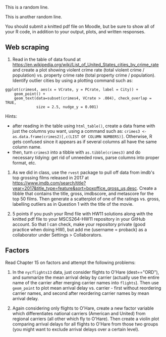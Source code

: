 This is a random line.

This is another random line.

You should submit a knitted pdf file on Moodle, but be sure to show all
of your R code, in addition to your output, plots, and written
responses.

Web scraping
------------

1.  Read in the table of data found at
    <https://en.wikipedia.org/wiki/List_of_United_States_cities_by_crime_rate>
    and create a plot showing violent crime rate (total violent crime
    / population) vs. property crime rate (total property crime
    / population). Identify outlier cities by using a plotting command
    such as:

<!-- -->

    ggplot(crimes4, aes(x = VCrate, y = PCrate, label = City)) +
        geom_point() +
        geom_text(data=subset(crimes4, VCrate > .004), check_overlap = TRUE,
                  size = 2.5, nudge_y = 0.001)

Hints:

-   after reading in the table using `html_table()`, create a data frame
    with just the columns you want, using a command such as:
    `crimes3 <- as.data.frame(crimes2)[,c(LIST OF COLUMN NUMBERS)]`.
    Otherwise, R gets confused since it appears as if several columns
    all have the same column name.
-   then, turn `crimes3` into a tibble with `as.tibble(crimes3)` and do
    necessary tidying: get rid of unneeded rows, parse columns into
    proper format, etc.

1.  As we did in class, use the `rvest` package to pull off data from
    imdb's top grossing films released in 2017 at
    <https://www.imdb.com/search/title?year=2017&title_type=feature&sort=boxoffice_gross_us,desc>.
    Create a tibble that contains the title, gross, imdbscore, and
    metascore for the top 50 films. Then generate a scatterplot of one
    of the ratings vs. gross, labelling outliers as in Question 1 with
    the title of the movie.

2.  5 points if you push your Rmd file with HW11 solutions along with
    the knitted pdf file to your MSCS264-HW11 repository in your
    GitHub account. So that I can check, make your repository private
    (good practice when doing HW), but add me (username = proback) as a
    collaborator under Settings &gt; Collaborators.

Factors
-------

Read Chapter 15 on factors and attempt the following problems:

1.  In the `nycflights13` data, just consider flights to O'Hare
    (dest=="ORD"), and summarize the mean arrival delay by carrier
    (actually use the entire name of the carrier after merging carrier
    names into `flights`). Then use `geom_point` to plot mean arrival
    delay vs. carrier - first without reordering carrier names, and
    second after reordering carrier names by mean arrival delay.

2.  Again considering only flights to O'Hare, create a new factor
    variable which differentiates national carriers (American
    and United) from regional carriers (all other which fly to O'Hare).
    Then create a violin plot comparing arrival delays for all flights
    to O'Hare from those two groups (you might want to exclude arrival
    delays over a certain level).
